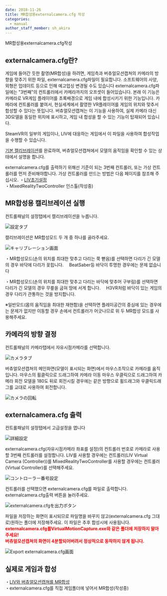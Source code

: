 ```yaml
---
date: 2018-11-26
title: MR합성용externalcamera.cfg 작성
categories:
  - manual
author_staff_member: sh_akira
---
```


MR합성용externalcamera.cfg작성  

## externalcamera.cfg란?

게임에 들어간 듯한 촬영(MR합성)을 하려면, 게임측과 버츄얼모션캡쳐의 카메라의 방향을 맞추기 위한 파일, externalcamera.cfg파일이 필요합니다. 소프트웨어의 사양, 외형은 업데이트 등으로 인해 예고업싱 변경될 수도 있습니다
externalcamera.cfg파일에는 "3번째"의 컨트롤러에서 카메라까지의 오프셋이 들어있습니다. 본래 이 기능은 카메라로 VR게임 플레이어를 초록배경으로 게임 내에 합성시키기 위한 기능입니다.
카메라에 컨트롤러를 붙여서, 현실세계에서 촬영한 VR플레이어를 게임의 위치와 맞추서 합성할 수 있다는 뜻입니다.
버츄얼모션캡쳐는 이 기능을 사용하여, 실제 카메라 대신 3D모델을 동일한 위치에 표시하고, 게임 내 합성을 할 수 있는 기능이 탑재되어 있습니다.
  
SteamVR의 일부의 게임이나, LIV에 대응하는 게임에서 이 파일을 사용하여 합성작업을 수행할 수 있습니다.
  
[기본 캘리브레이션](https://sh-akira.github.io/VirtualMotionCapture-ko/manual/%E5%9F%BA%E6%9C%AC%E3%81%AE%E6%93%8D%E4%BD%9C%E6%96%B9%E6%B3%95.html)를 완료하여, 버츄얼모션캡쳐에서 모델의 움직임을 확인할 수 있는 상태에서 설명을 합니다.
  
externalcamera.cfg를 출력하기 위해선 기준이 되는 3번째 컨트롤러, 또는 가상 컨트롤러를 먼저 준비해야합니다. 가상 컨트롤러를 만드는 방법은 다음 페이지를 참조해 주십시오.
・[LIV초기설정](https://sh-akira.github.io/VirtualMotionCapture-ko/manual/LIV%E3%81%AE%E5%88%9D%E6%9C%9F%E8%A8%AD%E5%AE%9A.html)  
・MixedRealityTwoController 인스톨(작성중)
  

## MR합성용 캘리브레이션 실행

컨트롤패널의 설정탭에서 캘리브레이션을 누릅니다.

![設定タブ](https://rawcdn.githack.com/sh-akira/VirtualMotionCapture/07971766022eecc8c4f78f0dcf388e1cbb444e50/docs/images/manual/2-1.png)

캘리브레이션은 MR합성모드 두 개 중 하나를 골라주세요.

![キャリブレーション画面](https://rawcdn.githack.com/sh-akira/VirtualMotionCapture/07971766022eecc8c4f78f0dcf388e1cbb444e50/docs/images/manual/2-2.png)

・MR합성모드(손의 위치를 최대한 맞추고 다리는 쭉 뻗음)를 선택하면 다리가 긴 모델의 경우 바닥에 다리가 꽂힙니다.
　BeatSaber등 바닥이 투명한 경우에는 문제 없습니다
  
・MR합성모드(손의 위치를 최대한 맞추고 다리는 바닥에 맞추어 구부림)를 선택하면 다리가 긴 모델의 경우 무릎을 굽혀 땅에 서게 합니다.
　H3VR처럼 바닥이 있는 게임의 경우 다리가 관통하는 것을 방지합니다.
  
※일반모드(몸의 움직임을 최대한 재현함)을 선택하면 플레이공간의 중심에 있는 경우에는 문제가 없지만 이동할 경우 손에서 컨트롤러가 어긋나므로 위 두 MR합성 모드를 사용해주세요.

## 카메라의 방향 결정

컨트롤패널의 카메라탭에서 자유시점카메라를 선택합니다.

![カメラタブ](https://rawcdn.githack.com/sh-akira/VirtualMotionCapture/07971766022eecc8c4f78f0dcf388e1cbb444e50/docs/images/manual/2-3.png)

버츄얼모션캡쳐의 메인화면(모델이 표시되는 화면)에서 마우스조작으로 카메라를 움직입니다.
마우스의 휠클릭으로 드래그하여 카메라 이동
마우스 우클릭으로 드래그하여 카메라 회전
모델을 180도 뒤로 회전시킬 경우에는 같은 방향으로 휠드래그와 우클릭드래그를 교대로 사용하여 회전합니다.

![カメラの回転](https://rawcdn.githack.com/sh-akira/VirtualMotionCapture/07971766022eecc8c4f78f0dcf388e1cbb444e50/docs/images/manual/2-4.png)

## externalcamera.cfg 출력

컨트롤패널의 설정탭에서 고급설정을 엽니다

![詳細設定](https://rawcdn.githack.com/sh-akira/VirtualMotionCapture/07971766022eecc8c4f78f0dcf388e1cbb444e50/docs/images/manual/2-5.png)

externalcamera.cfg(자유시점카메라 좌표를 설정)의 컨트롤러 번호로 카메라로 사용할 3번째 컨트롤러를 설정합니다.
LIV를 사용할 경우에는 컨트롤러(LIV Virtual Camera (Controller))를
MixedRealityTwoController를 사용할 경우에는 컨트롤러(Virtual Controller)를 선택해주세요.

![コントローラー番号設定](https://rawcdn.githack.com/sh-akira/VirtualMotionCapture/07971766022eecc8c4f78f0dcf388e1cbb444e50/docs/images/manual/2-6.png)

컨트롤러를 선택했으면 externalcamera.cfg를 파일로 출력합니다.
externalcamera.cfg출력 버튼을 눌러주세요.

![externalcamera.cfgを出力ボタン](https://rawcdn.githack.com/sh-akira/VirtualMotionCapture/07971766022eecc8c4f78f0dcf388e1cbb444e50/docs/images/manual/2-7.png)

파일을 저장하는 화면이 표시되므로 파일명을 바꾸지 않고(externalcamera.cfg 그대로)원하는 폴더에 저장해주세요.
이 파일은 추후 합성시에 사용됩니다.
<span style="color:red">**externalcamera.cfg를VirtualMotionCapture.exe와 같은 폴더에 저장하지 말아주세요!**</span>  
<span style="color:red">**버츄얼모션캡쳐의 화면이 4분할되어버려서 정상적으로 동작하지 않게 됩니다.**</span>

![Export externalcamera.cfg画面](https://rawcdn.githack.com/sh-akira/VirtualMotionCapture/07971766022eecc8c4f78f0dcf388e1cbb444e50/docs/images/manual/2-8.png)

## 실제로 게임과 합성

・[LIV와 버츄얼모션캡쳐를 MR합성](https://sh-akira.github.io/VirtualMotionCapture-ko/manual/LIV%E3%81%A8%E3%83%90%E3%83%BC%E3%83%81%E3%83%A3%E3%83%AB%E3%83%A2%E3%83%BC%E3%82%B7%E3%83%A7%E3%83%B3%E3%82%AD%E3%83%A3%E3%83%97%E3%83%81%E3%83%A3%E3%83%BC%E3%81%A7MR%E5%90%88%E6%88%90.html)  
・externalcamera.cfg를 직접 게임폴더에 넣어서 MR합성(작성중)

